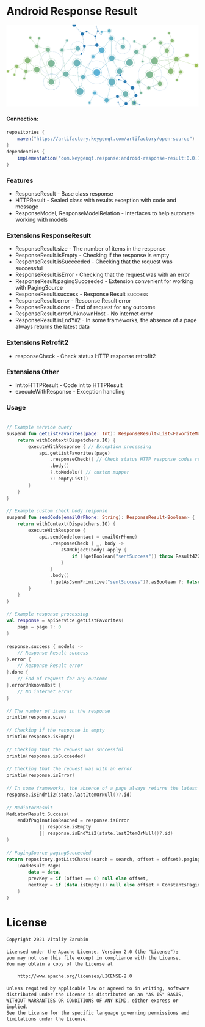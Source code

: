Android Response Result
===================

![picture](data/just-image.png)

#### Connection:

```gradle
repositories {
    maven("https://artifactory.keygenqt.com/artifactory/open-source")
}
dependencies {
    implementation("com.keygenqt.response:android-response-result:0.0.1")
}
```

### Features

* ResponseResult - Base class response
* HTTPResult - Sealed class with results exception with code and message
* ResponseModel, ResponseModelRelation - Interfaces to help automate working with models

### Extensions ResponseResult

* ResponseResult.size - The number of items in the response
* ResponseResult.isEmpty - Checking if the response is empty
* ResponseResult.isSucceeded - Checking that the request was successful
* ResponseResult.isError - Checking that the request was with an error
* ResponseResult.pagingSucceeded - Extension convenient for working with PagingSource
* ResponseResult.success - Response Result success
* ResponseResult.error - Response Result error
* ResponseResult.done - End of request for any outcome
* ResponseResult.errorUnknownHost - No internet error
* ResponseResult.isEndYii2 - In some frameworks, the absence of a page always returns the latest data

### Extensions Retrofit2
* responseCheck - Check status HTTP response retrofit2

### Extensions Other

* Int.toHTTPResult - Code int to HTTPResult
* executeWithResponse - Exception handling

### Usage

```kotlin

// Example service query
suspend fun getListFavorites(page: Int): ResponseResult<List<FavoriteModel>> {
    return withContext(Dispatchers.IO) {
        executeWithResponse { // Exception processing
            api.getListFavorites(page)
                .responseCheck() // Check status HTTP response codes retrofit2
                .body()
                ?.toModels() // custom mapper
                ?: emptyList()
        }
    }
}

// Example custom check body response
suspend fun sendCode(emailOrPhone: String): ResponseResult<Boolean> {
    return withContext(Dispatchers.IO) {
        executeWithResponse {
            api.sendCode(contact = emailOrPhone)
                .responseCheck { _, body ->
                    JSONObject(body).apply {
                        if (!getBoolean("sentSuccess")) throw Result422(getString("errorMsg"))
                    }
                }
                .body()
                ?.getAsJsonPrimitive("sentSuccess")?.asBoolean ?: false
        }
    }
}

// Example response processing
val response = apiService.getListFavorites(
    page = page ?: 0
)

response.success { models ->
    // Response Result success
}.error {
    // Response Result error
}.done {
    // End of request for any outcome
}.errorUnknownHost {
    // No internet error
}

// The number of items in the response
println(response.size)

// Checking if the response is empty
println(response.isEmpty)

// Checking that the request was successful
println(response.isSucceeded)

// Checking that the request was with an error
println(response.isError)

// In some frameworks, the absence of a page always returns the latest data
response.isEndYii2(state.lastItemOrNull()?.id)

// MediatorResult
MediatorResult.Success(
    endOfPaginationReached = response.isError
            || response.isEmpty
            || response.isEndYii2(state.lastItemOrNull()?.id)
)

// PagingSource pagingSucceeded
return repository.getListChats(search = search, offset = offset).pagingSucceeded { data ->
    LoadResult.Page(
        data = data,
        prevKey = if (offset == 0) null else offset,
        nextKey = if (data.isEmpty()) null else offset + ConstantsPaging.PAGE_LIMIT
    )
}
```

# License

```
Copyright 2021 Vitaliy Zarubin

Licensed under the Apache License, Version 2.0 (the "License");
you may not use this file except in compliance with the License.
You may obtain a copy of the License at

    http://www.apache.org/licenses/LICENSE-2.0

Unless required by applicable law or agreed to in writing, software
distributed under the License is distributed on an "AS IS" BASIS,
WITHOUT WARRANTIES OR CONDITIONS OF ANY KIND, either express or implied.
See the License for the specific language governing permissions and
limitations under the License.
```
